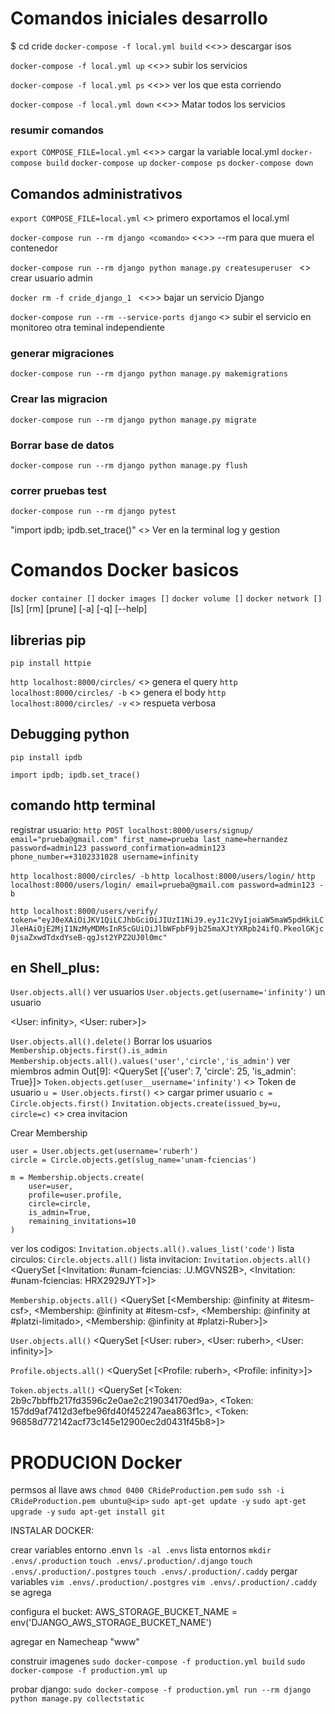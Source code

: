 # Comandos iniciales desarrollo
$ cd cride
`docker-compose -f local.yml build` <<>> descargar isos

`docker-compose -f local.yml up` <<>> subir los servicios

`docker-compose -f local.yml ps` <<>> ver los que esta corriendo

`docker-compose -f local.yml down` <<>> Matar todos los servicios 

### resumir comandos 
`export COMPOSE_FILE=local.yml` <<>> cargar la variable local.yml
`docker-compose build` 
`docker-compose up` 
`docker-compose ps` 
`docker-compose down`

## Comandos administrativos 

`export COMPOSE_FILE=local.yml` <> primero exportamos el local.yml

`docker-compose run --rm django <comando>` <<>> --rm para que muera el contenedor

`docker-compose run --rm django python manage.py createsuperuser ` <> crear usuario admin

`docker rm -f cride_django_1 `  <<>> bajar un servicio Django

`docker-compose run --rm --service-ports django` <> subir el servicio en monitoreo otra teminal independiente

### generar migraciones 
`docker-compose run --rm django python manage.py makemigrations`

### Crear las migracion
`docker-compose run --rm django python manage.py migrate`
### Borrar base de datos
`docker-compose run --rm django python manage.py flush`

### correr pruebas test

`docker-compose run --rm django pytest`

"import ipdb; ipdb.set_trace()"  <> Ver en la terminal log y gestion

# Comandos Docker basicos

`docker container []`
`docker images []`
`docker volume []`
`docker network []`
[ls]
[rm]
[prune]
[-a]
[-q]
[--help]

## librerias pip

`pip install httpie`

`http localhost:8000/circles/`  <> genera el query
`http localhost:8000/circles/ -b` <> genera el body
`http localhost:8000/circles/ -v` <> respueta verbosa


## Debugging python 
`pip install ipdb` 

`import ipdb; ipdb.set_trace()`
## comando http terminal
registrar usuario:
`http POST localhost:8000/users/signup/ email="prueba@gmail.com" first_name=prueba last_name=hernandez password=admin123 password_confirmation=admin123 phone_number=+3102331028 username=infinity`

`http localhost:8000/circles/ -b`
`http localhost:8000/users/login/`
`http localhost:8000/users/login/ email=prueba@gmail.com password=admin123 -b`

`http localhost:8000/users/verify/ token="eyJ0eXAiOiJKV1QiLCJhbGciOiJIUzI1NiJ9.eyJ1c2VyIjoiaW5maW5pdHkiLCJleHAiOjE2MjI1NzMyMDMsInR5cGUiOiJlbWFpbF9jb25maXJtYXRpb24ifQ.PkeolGKjc0jsaZxwdTdxdYseB-qgJst2YPZ2UJ0l0mc"`

## en Shell_plus:
`User.objects.all()` ver usuarios
`User.objects.get(username='infinity')`  un usuario

<User: infinity>, <User: ruber>]>

`User.objects.all().delete()` Borrar los usuarios
`Membership.objects.first().is_admin` 
`Membership.objects.all().values('user','circle','is_admin')` ver miembros admin
Out[9]: <QuerySet [{'user': 7, 'circle': 25, 'is_admin': True}]>
`Token.objects.get(user__username='infinity')` <> Token de usuario
`u = User.objects.first()` <> cargar primer usuario
`c = Circle.objects.first()`
`Invitation.objects.create(issued_by=u, circle=c)` <> crea invitacion

Crear Membership
``` 
user = User.objects.get(username='ruberh')
circle = Circle.objects.get(slug_name='unam-fciencias')

m = Membership.objects.create(
    user=user, 
    profile=user.profile, 
    circle=circle, 
    is_admin=True, 
    remaining_invitations=10
)
```
ver los codigos:
`Invitation.objects.all().values_list('code')`
lista circulos:
`Circle.objects.all()`
lista invitacion:
`Invitation.objects.all()`
<QuerySet [<Invitation: #unam-fciencias: .U.MGVNS2B>, <Invitation: #unam-fciencias: HRX2929JYT>]>

`Membership.objects.all()`
<QuerySet [<Membership: @infinity at #itesm-csf>, <Membership: @infinity at #itesm-csf>, <Membership: @infinity at #platzi-limitado>, <Membership: @infinity at #platzi-Ruber>]>

`User.objects.all()`
<QuerySet [<User: ruber>, <User: ruberh>, <User: infinity>]>

`Profile.objects.all()`
<QuerySet [<Profile: ruberh>, <Profile: infinity>]>

`Token.objects.all()`
<QuerySet [<Token: 2b9c7bbffb217fd3596c2e0ae2c219034170ed9a>, <Token: 157dd9af7412d3efbe96fd40f452247aea863f1c>, <Token: 96858d772142acf73c145e12900ec2d0431f45b8>]>



# PRODUCION Docker

permsos al llave aws
`chmod 0400 CRideProduction.pem`
`sudo ssh -i CRideProduction.pem ubuntu@<ip>`
`sudo apt-get update -y`
`sudo apt-get upgrade -y`
`sudo apt-get install git`


INSTALAR DOCKER:

crear variables entorno .envn
`ls -al .envs` lista entornos
`mkdir .envs/.production`
`touch .envs/.production/.django`
`touch .envs/.production/.postgres`
`touch .envs/.production/.caddy`
pergar variables
`vim .envs/.production/.postgres`
`vim .envs/.production/.caddy` se agrega 

configura el bucket:
AWS_STORAGE_BUCKET_NAME = env('DJANGO_AWS_STORAGE_BUCKET_NAME')

agregar en Namecheap "www"


construir imagenes
`sudo docker-compose -f production.yml build`
`sudo docker-compose -f production.yml up`

probar django:
`sudo docker-compose -f production.yml run --rm django python manage.py collectstatic`

